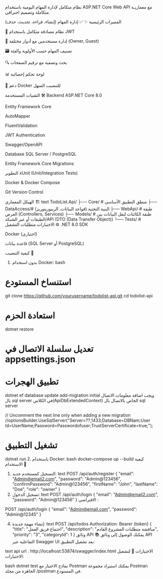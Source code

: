 نظام متكامل لإدارة المهام اليومية باستخدام ASP.NET Core Web API مع معماريـة متكاملة وتصميم احترافي.

المميزات الرئيسية ✨
✅ إدارة المهام (إنشاء، قراءة، تحديث، حذف)

🔐 نظام مصادقة متكامل باستخدام JWT

👥 إدارة مستخدمين مع أدوار مختلفة (Owner, Guest)

🗃️ تصنيف المهام حسب الأولوية والفئة

🔍 بحث وتصفية مع ترقيم الصفحات

📊 لوحة تحكم إحصائية

🐳 دعم Docker للتنصيب السهل

التقنيات المستخدمة 🛠️
Backend
ASP.NET Core 8.0

Entity Framework Core

AutoMapper

FluentValidation

JWT Authentication

Swagger/OpenAPI

Database
SQL Server / PostgreSQL

Entity Framework Core Migrations

التطوير
xUnit (Unit/Integration Tests)

Docker & Docker Compose

Git Version Control

الهيكل المعماري 🏗️
text
TodoList.Api/
├── Core/          # منطق التطبيق الأساسي
├── DataAccess/# البنية التحتية (قواعد البيانات، الريبوزيتوريز)
├── WebApi/        # طبقة العرض (Controllers, Services)
├── Models/        # طبقة الكائنات لنقل البيانات بين الطبقات أو عبر الشبكة/API  (DTO (Data Transfer Object))
└── Tests/         # الاختبارات
متطلبات التشغيل ⚙️
.NET 8.0 SDK

Docker (اختياري)

قاعدة بيانات (SQL Server أو PostgreSQL)

كيفية التنصيب 🚀
1. بدون استخدام Docker:
bash
# استنساخ المستودع
git clone https://github.com/yourusername/todolist-api.git
cd todolist-api

# استعادة الحزم
dotnet restore

# تعديل سلسلة الاتصال في appsettings.json

# تطبيق الهجرات
dotnet ef database update
add-migration initial 
ويجب اضافة معلومات الاتصال بال sql server  في الكلاس(ApiDbExtendedContext) الخاص بالاتصال بال sql server 

// Uncomment the next line only when adding a new migration
//optionsBuilder.UseSqlServer("Server=??,1433;Database=DBNam;User Id=UserName;Password=Passwordofuser;TrustServerCertificate=true;");

# تشغيل التطبيق
dotnet run
2. باستخدام Docker:
bash
docker-compose up --build
كيفية الاستخدام 📖
1. التسجيل كمستخدم جديد:
text
POST /api/auth/register
{
  "email": "Admin@email2.com",
  "password": "Admin@123456",
  "confirmPassword": "Admin@123456",
  "firstName": "John",
  "lastName": "Doe",
  "role": "owner"
}
2. تسجيل الدخول:
text
POST /api/auth/login
{
  "email": "Admin@email2.com",
  "password": "Admin@123456"
}
الافتراضي :

POST /api/auth/login
{
  "email": "Admin@email.com",
  "password": "Admin@12345"
}

4. إنشاء مهمة جديدة:
text
POST /api/todos
Authorization: Bearer {token}
{
  "title": "اجتماع فريق العمل",
  "description": "مناقشة متطلبات المشروع القادم",
  "priority": "3",
  "categoryId": 1
}
وثائق API 📚
يمكنك الوصول إلى وثائق API التفاعلية عبر Swagger UI بعد تشغيل التطبيق:

text
api url : http://localhost:53874/swagger/index.html
الاختبارات 🧪
لتشغيل الاختبارات:

bash
dotnet test
نماذج الاختبار مع Postman
يمكنك استيراد مجموعة Postman الجاهزة من مجلد /postman في المستودع.

